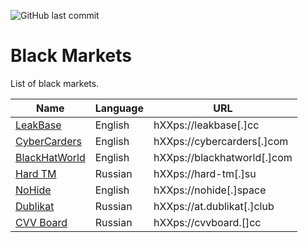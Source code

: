 ![GitHub last commit](https://img.shields.io/github/last-commit/kulichr/black-markets?style=for-the-badge)
# Black Markets
List of black markets.

| Name  | Language | URL |
| ------------- | ------------- | ------------- |
| [LeakBase](https://leakbase.cc/) | English  | hXXps://leakbase[.]cc  |
| [CyberCarders](https://cybercarders.com/)  | English  | hXXps://cybercarders[.]com  |
| [BlackHatWorld](https://www.blackhatworld.com/) | English  | hXXps://blackhatworld[.]com  |
| [Hard TM](https://hard-tm.su/) | Russian  | hXXps://hard-tm[.]su  |
| [NoHide](https://nohide.space/) | English  | hXXps://nohide[.]space |
| [Dublikat](https://at.dublikat.club/) | Russian  | hXXps://at.dublikat[.]club |
| [CVV Board](https://cvvboard.cc/) | Russian  | hXXps://cvvboard.[]cc |
